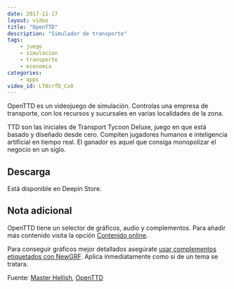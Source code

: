 ```yaml
---
date: 2017-11-17
layout: video
title: "OpenTTD"
description: "Simulador de transporte"
tags:
    - juego
    - simulacion
    - transporte
    - economia
categories:
    - apps
video_id: LT0crfD_Cx8
---
```


OpenTTD es un videojuego de simulación. Controlas una empresa de transporte, con los recursos y sucursales en varias localidades de la zona.

TTD son las iniciales de Transport Tycoon Deluxe, juego en que está basado y diseñado desde cero. Compiten jugadores humanos e inteligencia artificial en tiempo real. El ganador es aquel que consiga monopolizar el negocio en un siglo.

## Descarga

Está disponible en Deepin Store.

## Nota adicional

OpenTTD tiene un selector de gráficos, audio y complementos. Para añadir más contenido visita la opción [Contenido online](https://wiki.openttd.org/Contenido_online/Es).

Para conseguir gráficos mejor detallados asegúrate [usar complementos etiquetados con NewGRF](https://wiki.openttd.org/NewGRF/Es). Aplica inmediatamente como si de un tema se tratara.

Fuente: [Master Hellish](https://www.youtube.com/channel/UClojcaJLl9JaJG2fatG0naw), [OpenTTD](https://www.openttd.org/en/)
